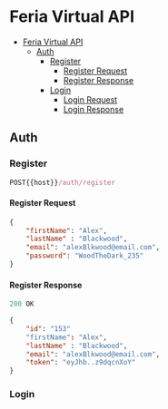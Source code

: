 # Feria Virtual API

- [Feria Virtual API](#feria-virtual-api)
  - [Auth](#auth)
    - [Register](#register)
      - [Register Request](#register-request)
      - [Register Response](#register-response)
    - [Login](#login)
      - [Login Request](#login-request)
      - [Login Response](#login-response)

## Auth

### Register

```js
POST{{host}}/auth/register
```
#### Register Request
```json
{
    "firstName": "Alex",
    "lastName" : "Blackwood",
    "email": "alexBlkwood@email.com",
    "password": "WoodTheDark_235"
}
```

#### Register Response
```js
200 OK
```

```json
{
    "id": "153"
    "firstName": "Alex",
    "lastName" : "Blackwood",
    "email": "alexBlkwood@email.com",
    "token": "eyJhb..z9dqcnXoY"
}
```

### Login
 
